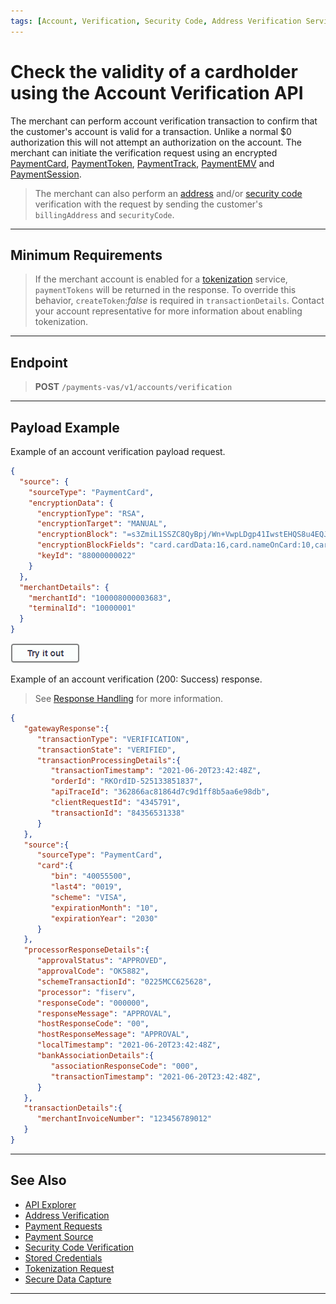 ```yaml
---
tags: [Account, Verification, Security Code, Address Verification Service]
---
```


# Check the validity of a cardholder using the Account Verification API

The merchant can perform account verification transaction to confirm that the customer's account is valid for a transaction. Unlike a normal $0 authorization this will not attempt an authorization on the account. The merchant can initiate the verification request using an encrypted [PaymentCard](?path=docs/Resources/Guides/Payment-Sources/Payment-Card.md), [PaymentToken](?path=docs/Resources/API-Documents/Payments_VAS/Payment-Token.md), [PaymentTrack](?path=docs/In-Person/Encrypted-Payments/Track.md), [PaymentEMV](?path=docs/In-Person/Encrypted-Payments/EMV.md) and [PaymentSession](?path=docs/Online-Mobile-Digital/Secure-Data-Capture/Secure-Data-Capture.md).

<!-- theme: info -->
> The merchant can also perform an [address](?path=docs/Resources/Guides/Fraud/Address-Verification.md) and/or [security code](?path=docs/Resources/Guides/Fraud/Security-Code.md) verification with the request by sending the customer's `billingAddress` and `securityCode`.

---

## Minimum Requirements

<!-- theme: warning -->
> If the merchant account is enabled for a [tokenization](?path=docs/Resources/API-Documents/Payments_VAS/Payment-Token.md) service, `paymentTokens` will be returned in the response. To override this behavior, `createToken`:*false* is required in `transactionDetails`. Contact your account representative for more information about enabling tokenization.

---

## Endpoint

<!-- theme: success -->
> **POST** `/payments-vas/v1/accounts/verification`

---

## Payload Example

<!--
type: tab
titles: Request, Response
-->

Example of an account verification payload request.

```json
{
  "source": {
    "sourceType": "PaymentCard",
    "encryptionData": {
      "encryptionType": "RSA",
      "encryptionTarget": "MANUAL",
      "encryptionBlock": "=s3ZmiL1SSZC8QyBpj/Wn+VwpLDgp41IwstEHQS8u4EQJ....",
      "encryptionBlockFields": "card.cardData:16,card.nameOnCard:10,card.expirationMonth:2,card.expirationYear:4,card.securityCode:3",
      "keyId": "88000000022"
    }
  },
  "merchantDetails": {
    "merchantId": "100008000003683",
    "terminalId": "10000001"
  }
}
```

[![Try it out](../../../../assets/images/button.png)](../api/?type=post&path=/payments-vas/v1/accounts/verification)

<!--
type: tab
-->

Example of an account verification (200: Success) response.

<!-- theme: info -->
> See [Response Handling](?path=docs/Resources/Guides/Response-Codes/Response-Handling.md) for more information.

```json
{
   "gatewayResponse":{
      "transactionType": "VERIFICATION",
      "transactionState": "VERIFIED",
      "transactionProcessingDetails":{
         "transactionTimestamp": "2021-06-20T23:42:48Z",
         "orderId": "RKOrdID-525133851837",
         "apiTraceId": "362866ac81864d7c9d1ff8b5aa6e98db",
         "clientRequestId": "4345791",
         "transactionId": "84356531338"
      }
   },
   "source":{
      "sourceType": "PaymentCard",
      "card":{
         "bin": "40055500",
         "last4": "0019",
         "scheme": "VISA",
         "expirationMonth": "10",
         "expirationYear": "2030"
      }
   },
   "processorResponseDetails":{
      "approvalStatus": "APPROVED",
      "approvalCode": "OK5882",
      "schemeTransactionId": "0225MCC625628",
      "processor": "fiserv",
      "responseCode": "000000",
      "responseMessage": "APPROVAL",
      "hostResponseCode": "00",
      "hostResponseMessage": "APPROVAL",
      "localTimestamp": "2021-06-20T23:42:48Z",
      "bankAssociationDetails":{
         "associationResponseCode": "000",
         "transactionTimestamp": "2021-06-20T23:42:48Z",
      }
   },
   "transactionDetails":{
      "merchantInvoiceNumber": "123456789012"
   }
}
```

<!-- type: tab-end -->

---

## See Also

- [API Explorer](../api/?type=post&path=/payments-vas/v1/accounts/verification)
- [Address Verification](?path=docs/Resources/Guides/Fraud/Address-Verification.md)
- [Payment Requests](?path=docs/Resources/API-Documents/Payments/Payments.md)
- [Payment Source](?path=docs/Resources/Guides/Payment-Sources/Source-Type.md)
- [Security Code Verification](?path=docs/Resources/Guides/Fraud/Security-Code.md)
- [Stored Credentials](?path=docs/Resources/Guides/Stored-Credentials.md)
- [Tokenization Request](?path=docs/Resources/API-Documents/Payments_VAS/Payment-Token.md)
- [Secure Data Capture](?path=docs/Online-Mobile-Digital/Secure-Data-Capture/Secure-Data-Capture.md)

---
